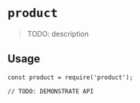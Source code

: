 # `product`

> TODO: description

## Usage

```
const product = require('product');

// TODO: DEMONSTRATE API
```
